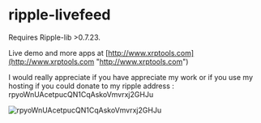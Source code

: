 ripple-livefeed
===============

Requires Ripple-lib >0.7.23.

Live demo and more apps at [http://www.xrptools.com](http://www.xrptools.com "http://www.xrptools.com")

I would really appreciate if you have appreciate my work or if you use my hosting if you could donate to my ripple address : rpyoWnUAcetpucQN1CqAskoVmvrxj2GHJu

![rpyoWnUAcetpucQN1CqAskoVmvrxj2GHJu](http://xrptools.com/me.png)